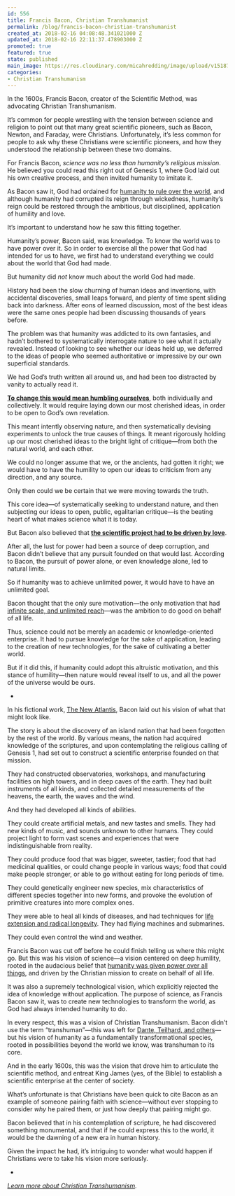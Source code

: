 ```yaml
---
id: 556
title: Francis Bacon, Christian Transhumanist
permalink: /blog/francis-bacon-christian-transhumanist
created_at: 2018-02-16 04:08:48.341021000 Z
updated_at: 2018-02-16 22:11:37.478903000 Z
promoted: true
featured: true
state: published
main_image: https://res.cloudinary.com/micahredding/image/upload/v1518757669/mopvy2bvd5i7jqn29gzu.jpg
categories:
- Christian Transhumanism
---
```

In the 1600s, Francis Bacon, creator of the Scientific Method, was advocating Christian Transhumanism.

It’s common for people wrestling with the tension between science and religion to point out that many great scientific pioneers, such as Bacon, Newton, and Faraday, were Christians. Unfortunately, it’s less common for people to ask why these Christians were scientific pioneers, and how they understood the relationship between these two domains.

For Francis Bacon, *science was no less than humanity’s religious mission*. He believed you could read this right out of Genesis 1, where God laid out his own creative process, and then invited humanity to imitate it. 

As Bacon saw it, God had ordained for [humanity to rule over the world](http://micahredding.com/blog/partnership-with-god), and although humanity had corrupted its reign through wickedness, humanity’s reign could be restored through the ambitious, but disciplined, application of humility and love.

It’s important to understand how he saw this fitting together.

Humanity’s power, Bacon said, was knowledge. To know the world was to have power over it. So in order to exercise all the power that God had intended for us to have, we first had to understand everything we could about the world that God had made. 

But humanity did *not* know much about the world God had made.

History had been the slow churning of human ideas and inventions, with accidental discoveries, small leaps forward, and plenty of time spent sliding back into darkness. After eons of learned discussion, most of the best ideas were the same ones people had been discussing thousands of years before.

The problem was that humanity was addicted to its own fantasies, and hadn’t bothered to systematically interrogate nature to see what it actually revealed. Instead of looking to see whether our ideas held up, we deferred to the ideas of people who seemed authoritative or impressive by our own superficial standards.

We had God’s truth written all around us, and had been too distracted by vanity to actually read it.

**[To change this would mean humbling ourselves](http://micahredding.com/blog/beginners-paradox)**, both individually and collectively. It would require laying down our most cherished ideas, in order to be open to God’s own revelation.

This meant intently observing nature, and then systematically devising experiments to unlock the true causes of things. It meant rigorously holding up our most cherished ideas to the bright light of critique—from both the natural world, and each other. 

We could no longer assume that we, or the ancients, had gotten it right; we would have to have the humility to open our ideas to criticism from any direction, and any source. 

Only then could we be certain that we were moving towards the truth.

This core idea—of systematically seeking to understand nature, and then subjecting our ideas to open, public, egalitarian critique—is the beating heart of what makes science what it is today.

But Bacon also believed that **[the scientific project had to be driven by love](https://smile.amazon.com/Atlantis-Great-Instauration-Crofts-Classics-ebook/dp/B01DQ3GZ9M/ref=as_li_ss_tl?_encoding=UTF8&me=&linkCode=ll1&tag=micahredding-20&linkId=9c4eabdd95943a4e24392248468ea779)**. 

After all, the lust for power had been a source of deep corruption, and Bacon didn’t believe that any pursuit founded on that would last. According to Bacon, the pursuit of power alone, or even knowledge alone, led to natural limits. 

So if humanity was to achieve unlimited power, it would have to have an unlimited goal.

Bacon thought that the only sure motivation—the only motivation that had [infinite scale, and unlimited reach](http://micahredding.com/blog/2015/08/07/infinite-morality-jesus)—was the ambition to do good on behalf of all life. 

Thus, science could not be merely an academic or knowledge-oriented enterprise. It had to pursue knowledge for the sake of application, leading to the creation of new technologies, for the sake of cultivating a better world.

But if it did this, if humanity could adopt this altruistic motivation, and this stance of humility—then nature would reveal itself to us, and all the power of the universe would be ours.

-

In his fictional work, [The New Atlantis](https://smile.amazon.com/Atlantis-Great-Instauration-Crofts-Classics-ebook/dp/B01DQ3GZ9M/ref=as_li_ss_tl?_encoding=UTF8&me=&linkCode=ll1&tag=micahredding-20&linkId=29c67ae085652cb4df01cfec4e1993fc), Bacon laid out his vision of what that might look like. 

The story is about the discovery of an island nation that had been forgotten by the rest of the world. By various means, the nation had acquired knowledge of the scriptures, and upon contemplating the religious calling of Genesis 1, had set out to construct a scientific enterprise founded on that mission.

They had constructed observatories, workshops, and manufacturing facilities on high towers, and in deep caves of the earth. They had built instruments of all kinds, and collected detailed measurements of the heavens, the earth, the waves and the wind. 

And they had developed all kinds of abilities.

They could create artificial metals, and new tastes and smells. They had new kinds of music, and sounds unknown to other humans. They could project light to form vast scenes and experiences that were indistinguishable from reality.

They could produce food that was bigger, sweeter, tastier; food that had medicinal qualities, or could change people in various ways; food that could make people stronger, or able to go without eating for long periods of time.

They could genetically engineer new species, mix characteristics of different species together into new forms, and provoke the evolution of primitive creatures into more complex ones. 

They were able to heal all kinds of diseases, and had techniques for [life extension and radical longevity](http://micahredding.com/blog/2016/02/17/why-christians-should-support-radical-life-extension). They had flying machines and submarines. 

They could even control the wind and weather.

Francis Bacon was cut off before he could finish telling us where this might go. But this was his vision of science—a vision centered on deep humility, rooted in the audacious belief that [humanity was given power over all things](http://micahredding.com/blog/the-resurrection-is-technological), and driven by the Christian mission to create on behalf of all life. 

It was also a supremely technological vision, which explicitly rejected the idea of knowledge without application. The purpose of science, as Francis Bacon saw it, was to create new technologies to transform the world, as God had always intended humanity to do.

In every respect, this was a vision of Christian Transhumanism. Bacon didn’t use the term “transhuman”—this was left for [Dante, Teilhard, and others](http://micahredding.com/blog/2015/11/02/the-word-transhumanist)—but his vision of humanity as a fundamentally transformational species, rooted in possibilities beyond the world we know, was transhuman to its core.

And in the early 1600s, this was the vision that drove him to articulate the scientific method, and entreat King James (yes, of the Bible) to establish a scientific enterprise at the center of society.

What’s unfortunate is that Christians have been quick to cite Bacon as an example of someone pairing faith with science—without ever stopping to consider *why* he paired them, or just how deeply that pairing might go. 

Bacon believed that in his contemplation of scripture, he had discovered something monumental, and that if he could express this to the world, it would be the dawning of a new era in human history. 

Given the impact he had, it’s intriguing to wonder what would happen if Christians were to take his vision more seriously.

-
  
*[Learn more about Christian Transhumanism](https://www.christiantranshumanism.org/).*
